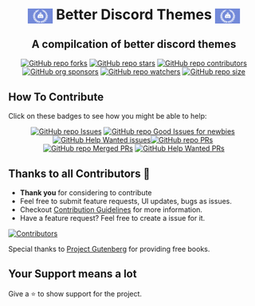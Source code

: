 <h1 align="center"><img src='./assets/discord_flag.png' width='50' height='30' align='center' alt='discord_flag' />
Better Discord Themes
<img src='./assets/discord_flag.png' width='50' height='30' align='center' alt='discord_flag' />
</h1>

<h2 align="center">A compilcation of better discord themes</h2>

<div align="center" markdown="1">

[![GitHub repo forks](https://img.shields.io/github/forks/Vaporjawn/better-discord-themes?style=flat&logo=github&logoColor=whitesmoke&label=Forks)](https://github.com/Vaporjawn/better-discord-themes/network)&#160;[![GitHub repo stars](https://img.shields.io/github/stars/Vaporjawn/better-discord-themes?style=flat&logo=github&logoColor=whitesmoke&label=Stars)](https://github.com/Vaporjawn/better-discord-themes/stargazers)&#160;[![GitHub repo contributors](https://img.shields.io/github/contributors-anon/Vaporjawn/better-discord-themes?style=flat&logo=github&logoColor=whitesmoke&label=Contributors)](https://github.com/Vaporjawn/better-discord-themes/graphs/contributors)[![GitHub org sponsors](https://img.shields.io/github/sponsors/Esperanta-Skanaduko?style=flat&logo=github&logoColor=whitesmoke&label=Sponsors)](https://github.com/sponsors/Esperanta-Skanaduko)&#160;[![GitHub repo watchers](https://img.shields.io/github/watchers/Vaporjawn/better-discord-themes?style=flat&logo=github&logoColor=whitesmoke&label=Watchers)](https://github.com/Vaporjawn/better-discord-themes/watchers)&#160;[![GitHub repo size](https://img.shields.io/github/repo-size/Vaporjawn/better-discord-themes?style=flat&logo=github&logoColor=whitesmoke&label=Repo%20Size)](https://github.com/Vaporjawn/better-discord-themes/archive/refs/heads/main.zip)

</div>

## How To Contribute

Click on these badges to see how you might be able to help:

<div align="center" markdown="1">

[![GitHub repo Issues](https://img.shields.io/github/issues/Vaporjawn/better-discord-themes?style=flat&logo=github&logoColor=red&label=Issues)](https://github.com/Vaporjawn/better-discord-themes/issues)&#160;[![GitHub repo Good Issues for newbies](https://img.shields.io/github/issues/Vaporjawn/better-discord-themes/good%20first%20issue?style=flat&logo=github&logoColor=green&label=Good%20First%20issues)](https://github.com/Vaporjawn/better-discord-themes/issues?q=is%3Aopen+is%3Aissue+label%3A%22good+first+issue%22)&#160;[![GitHub Help Wanted issues](https://img.shields.io/github/issues/Vaporjawn/better-discord-themes/help%20wanted?style=flat&logo=github&logoColor=b545d1&label=%22Help%20Wanted%22%20issues)](https://github.com/Vaporjawn/better-discord-themes/issues?q=is%3Aopen+is%3Aissue+label%3A%22help+wanted%22)[![GitHub repo PRs](https://img.shields.io/github/issues-pr/Vaporjawn/better-discord-themes?style=flat&logo=github&logoColor=orange&label=PRs)](https://github.com/Vaporjawn/better-discord-themes/pulls)&#160;[![GitHub repo Merged PRs](https://img.shields.io/github/issues-search/Vaporjawn/better-discord-themes?style=flat&logo=github&logoColor=green&label=Merged%20PRs&query=is%3Amerged)](https://github.com/Vaporjawn/better-discord-themes/pulls?q=is%3Apr+is%3Amerged)&#160;[![GitHub Help Wanted PRs](https://img.shields.io/github/issues-pr/Vaporjawn/better-discord-themes/help%20wanted?style=flat&logo=github&logoColor=b545d1&label=%22Help%20Wanted%22%20PRs)](https://github.com/Vaporjawn/better-discord-themes/pulls?q=is%3Aopen+is%3Aissue+label%3A%22help+wanted%22)

</div>

## Thanks to all Contributors 💪

- **Thank you** for considering to contribute
- Feel free to submit feature requests, UI updates, bugs as issues.
- Checkout [Contribution Guidelines](https://github.com/Vaporjawn/better-discord-themes/blob/master/CONTRIBUTING.md) for more information.
- Have a feature request? Feel free to create a issue for it.

[![Contributors](https://contrib.rocks/image?repo=Vaporjawn/better-discord-themes)](https://github.com/Vaporjawn/better-discord-themes/graphs/contributors)

Special thanks to [Project Gutenberg](https://www.gutenberg.org/) for providing free books.

## Your Support means a lot

Give a ⭐ to show support for the project.
